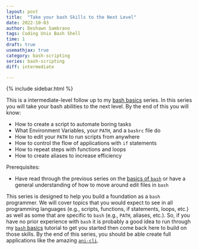 ```yaml
---
layout: post
title:  "Take your bash Skills to the Next Level"
date: 2022-10-03
author: Deshawn Sambrano
tags: Coding Unix Bash Shell
time: 1
draft: true
usemathjax: true
category: bash-scripting
series: bash-scripting
diff: intermediate

---
```


{% include sidebar.html %}

<section class="series takeaways">

This is a intermediate-level follow up to my [bash basics][bash-basics] series.
In this series you will take your bash abilities to the next level.
By the end of this you will know:

- How to create a script to automate boring tasks
- What Environment Variables, your `PATH`, and a `bashrc` file do
- How to edit your `PATH` to run scripts from anywhere
- How to control the flow of applications with `if` statements
- How to repeat steps with functions and loops
- How to create aliases to increase efficiency

Prerequisites:

- Have read through the previous series on the [basics of `bash`][bash-basics] or have a general understanding of how to move around edit files in `bash`

</section>

<!-- excerpt-start -->
This series is designed to help you build a foundation as a `bash` programmer.
We will cover topics that you would expect to see in all programming languages (e.g., scripts, functions, if statements, loops, etc.) as well as some that are specific to `bash` (e.g., `PATH`, aliases, etc.).
So, if you have no prior experience with `bash` it is probably a good idea to run through my [`bash` basics][bash-basics] tutorial to get you started then come back here to build on those skills.
By the end of this series, you should be able create full applications like the amazing [`ani-cli`][anicli].
<!-- excerpt-end -->


[wsl]: https://learn.microsoft.com/en-us/windows/wsl/install "Windows Subsystem for Linux"
[shelldiff]: https://linuxhint.com/differences_between_bash_zsh/ "Differences between Bash and ZSH"
[munix]: https://github.com/ibraheemdev/modern-unix "Modern Unix"
[gitbash]: https://gitforwindows.org/ "Git for Windows"
[iTerm2]: https://iterm2.com/ "iTerm2: Terminal Emulator for MacOS"
[ohmyzsh]: https://ohmyz.sh/ "Oh My Zsh: Prettify you Terminal"
[prime]: https://www.youtube.com/c/ThePrimeagen "The Primeagen YT"
[prime-vim]: https://youtu.be/H3o4l4GVLW0 "Primeagen Vim Playlist"
[brew]: https://brew.sh/ "Homebrew"
[matrix]: https://github.com/abishekvashok/cmatrix "C the Matrix"
[htop]: https://github.com/htop-dev/htop#prerequisite "Htop sys monitoring"
[btop]: https://github.com/aristocratos/btop#installation "BTop sys monitoring"
[gtop]: https://github.com/aristocratos/btop#installation "Gtop Sys monitoring"
[neofetch]: https://github.com/dylanaraps/neofetch/wiki/Installation "Neofetch to look kool"
[telnet]: https://formulae.brew.sh/formula/telnet#default "Telnet"
[netcat]: https://formulae.brew.sh/formula/netcat#default "Netcat"
[anicli]: https://github.com/pystardust/ani-cli#install "Ani-Cli"
[anime-terminal]: https://github.com/whoisYoges/anime-terminal#anime-terminal "Anime-Terminal fork of Ani-Cli"
[google-bash-style]: https://google.github.io/styleguide/shellguide.html "Google Shell Style Guide"


<!--IDs-->
[bash-structure]: #the-form-of-commands "The Structure of a Bash Command"

<!--INTERNAL-->
[bash-basics]: {{site.data.links["series"]["bash-basics"]}}
[packagemanager]: {{site.data.links["general"]["package-managers"]}}
[installation]: #installing-git
[packagemanager]: {{site.data.links["general"]["package-managers"]}}
